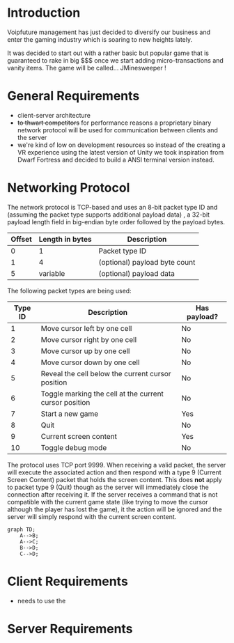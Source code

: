 # Introduction

Voipfuture management has just decided to diversify our business and enter the gaming industry which is soaring to new heights lately.

It was decided to start out with a rather basic but popular game that is guaranteed to rake in big $$$ once we start adding micro-transactions and vanity items.
The game will be called... JMinesweeper !

# General Requirements

- client-server architecture
- ~~to thwart competitors~~ for performance reasons a proprietary binary network protocol will be used for communication between clients and the server
- we're kind of low on development resources so instead of the creating a VR experience using the latest version of Unity we took inspiration from Dwarf Fortress  and decided to build a ANSI terminal version instead.

# Networking Protocol

The network protocol is TCP-based and uses an 8-bit packet type ID and (assuming the packet type supports additional payload data)
, a 32-bit payload length field in big-endian byte order followed by the payload bytes.

| Offset | Length in bytes | Description                   |
|--------|-----------------|-------------------------------|
| 0      | 1               | Packet type ID                |
| 1      | 4               | (optional) payload byte count |
| 5      | variable        | (optional) payload data       |

The following packet types are being used:

| Type ID | Description                                            | Has payload? |
|---------|--------------------------------------------------------|--------------|
| 1       | Move cursor left by one cell                           | No           |
| 2       | Move cursor right by one cell                          | No           |
| 3       | Move cursor up by one cell                             | No           |
| 4       | Move cursor down by one cell                           | No           |
| 5       | Reveal the cell below the current cursor position      | No           |
| 6       | Toggle marking the cell at the current cursor position | No           |
| 7       | Start a new game                                       | Yes          |
| 8       | Quit                                                   | No           |
| 9       | Current screen content                                 | Yes          |
| 10      | Toggle debug mode                                      | No           |

The protocol uses TCP port 9999. When receiving a valid packet, the server will execute the associated action and then respond with a type 9 (Current Screen Content) packet that holds the screen content.
This does **not** apply to packet type 9 (Quit) though as the server will immediately close the connection after receiving it.
If the server receives a command that is not compatible with the current game state (like trying to move the cursor although the player has lost the game), it
the action will be ignored and the server will simply respond with the current screen content.

```mermaid
graph TD;
    A-->B;
    A-->C;
    B-->D;
    C-->D;
```

# Client Requirements

- needs to use the 

# Server Requirements
